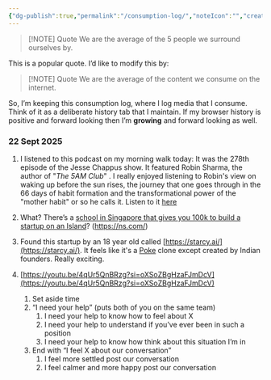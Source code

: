 ```yaml
---
{"dg-publish":true,"permalink":"/consumption-log/","noteIcon":"","created":"2025-09-22T19:04:04.270+05:30","updated":"2025-09-22T19:27:30.496+05:30"}
---
```




> [!NOTE] Quote
> We are the average of the 5 people we surround ourselves by.


This is a popular quote. I’d like to modify this by:


> [!NOTE] Quote
> We are the average of the content we consume on the internet.


So, I’m keeping this consumption log, where I log media that I consume. Think of it as a deliberate history tab that I maintain. If my browser history is positive and forward looking then I’m **growing** and forward looking as well.

### 22 Sept 2025

1. I listened to this podcast on my morning walk today:
	It was the 278th episode of the Jesse Chappus show. It featured Robin Sharma, the author of "*The 5AM Club*" . 
	I really enjoyed listening to Robin's view on waking up before the sun rises, the journey that one goes through in the 66 days of habit formation and the transformational power of the "mother habit" or so he calls it.
	Listen to it [here](https://open.spotify.com/playlist/1EOmNM421XXKH9Ns1msK7y?si=0ce091e5e54445fb)

2. What? There’s a [school in Singapore that gives you 100k to build a startup on an Island](https://ns.com)? (https://ns.com/)

3. Found this startup by an 18 year old called [https://starcy.ai/](https://starcy.ai/). It feels like it's a [Poke](https://poke.com/) clone except created by Indian founders. Really exciting.

4. [https://youtu.be/4qUr5QnBRzg?si=oXSoZBgHzaFJmDcV](https://youtu.be/4qUr5QnBRzg?si=oXSoZBgHzaFJmDcV)
	1. Set aside time
	2. “I need your help” (puts both of you on the same team)
	    1. I need your help to know how to feel about X
	    2. I need your help to understand if you’ve ever been in such a position
	    3. I need your help to know how think about this situation I’m in
	3. End with “I feel X about our conversation”
	    1. I feel more settled post our conversation
	    2. I feel calmer and more happy post our conversation




